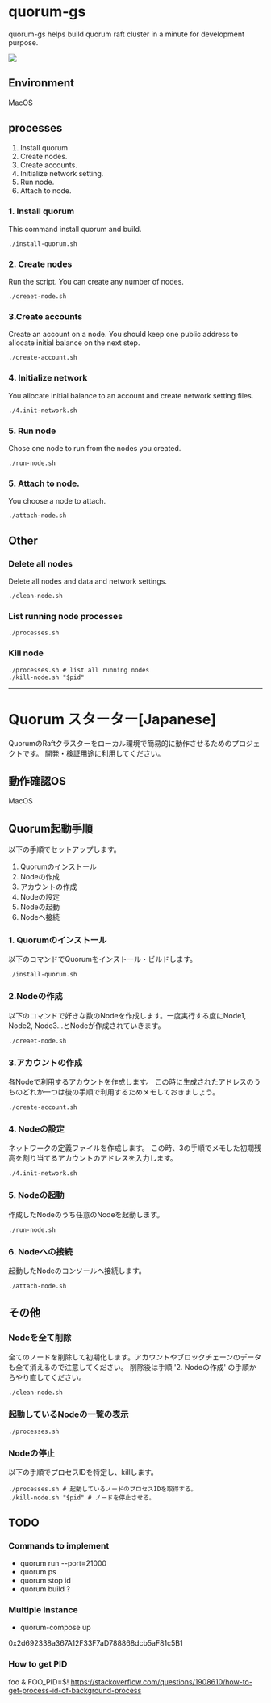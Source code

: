 # quorum-gs

quorum-gs helps build quorum raft cluster in a minute for development purpose.

<a href="https://asciinema.org/a/MB2g4ALTTU4QnAKz6CEHWV3va" target="_blank"><img src="https://asciinema.org/a/MB2g4ALTTU4QnAKz6CEHWV3va.svg" /></a>

## Environment
MacOS

## processes

1. Install quorum
2. Create nodes.
3. Create accounts.
4. Initialize network setting.
5. Run node.
6. Attach to node.

### 1. Install quorum
This command install quorum and build. 

```
./install-quorum.sh
```

### 2. Create nodes
Run the script. You can create any number of nodes.

```
./creaet-node.sh
```

### 3.Create accounts
Create an account on a node. You should keep one public address to allocate initial balance on the next step. 

```
./create-account.sh
```

### 4. Initialize network
You allocate initial balance to an account and create network setting files.

```
./4.init-network.sh
```

### 5. Run node
Chose one node to run from the nodes you created.

```
./run-node.sh
```

### 5. Attach to node.
You choose a node to attach.

```
./attach-node.sh
```

## Other

### Delete all nodes
Delete all nodes and data and network settings. 

```
./clean-node.sh
```

### List running node processes

```
./processes.sh
```

### Kill node

```
./processes.sh # list all running nodes
./kill-node.sh "$pid"
```

---

# Quorum スターター[Japanese]

QuorumのRaftクラスターをローカル環境で簡易的に動作させるためのプロジェクトです。 開発・検証用途に利用してください。

## 動作確認OS

MacOS

## Quorum起動手順

以下の手順でセットアップします。

1. Quorumのインストール
2. Nodeの作成
3. アカウントの作成
4. Nodeの設定
5. Nodeの起動
6. Nodeへ接続

### 1. Quorumのインストール

以下のコマンドでQuorumをインストール・ビルドします。

```
./install-quorum.sh
```

### 2.Nodeの作成

以下のコマンドで好きな数のNodeを作成します。一度実行する度にNode1, Node2, Node3...とNodeが作成されていきます。

```
./creaet-node.sh
```

### 3.アカウントの作成

各Nodeで利用するアカウントを作成します。 この時に生成されたアドレスのうちのどれか一つは後の手順で利用するためメモしておきましょう。

```
./create-account.sh
```

### 4. Nodeの設定

ネットワークの定義ファイルを作成します。 この時、3の手順でメモした初期残高を割り当てるアカウントのアドレスを入力します。

```
./4.init-network.sh
```

### 5. Nodeの起動

作成したNodeのうち任意のNodeを起動します。

```
./run-node.sh
```

### 6. Nodeへの接続

起動したNodeのコンソールへ接続します。

```
./attach-node.sh
```

## その他

### Nodeを全て削除

全てのノードを削除して初期化します。アカウントやブロックチェーンのデータも全て消えるので注意してください。 削除後は手順 '2. Nodeの作成' の手順からやり直してください。

```
./clean-node.sh
```

### 起動しているNodeの一覧の表示

```
./processes.sh
```

### Nodeの停止

以下の手順でプロセスIDを特定し、killします。

```
./processes.sh # 起動しているノードのプロセスIDを取得する。
./kill-node.sh "$pid" # ノードを停止させる。
```

## TODO

### Commands to implement

- quorum run --port=21000
- quorum ps
- quorum stop id
- quorum build ?

### Multiple instance

- quorum-compose up

0x2d692338a367A12F33F7aD788868dcb5aF81c5B1

### How to get PID

foo & FOO_PID=$!
https://stackoverflow.com/questions/1908610/how-to-get-process-id-of-background-process
